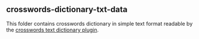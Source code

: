 <!--
SPDX-FileCopyrightText: 2023 Antoine Belvire
SPDX-License-Identifier: GPL-3.0-or-later
-->

## crosswords-dictionary-txt-data

This folder contains crosswords dictionary in simple text format readable by the [crosswords 
text dictionary plugin](../crosswords-dictionary-txt-plugin).